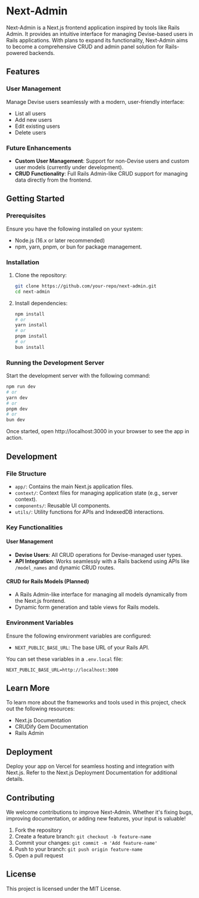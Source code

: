 # Next-Admin

Next-Admin is a Next.js frontend application inspired by tools like Rails Admin. It provides an intuitive interface for managing Devise-based users in Rails applications. With plans to expand its functionality, Next-Admin aims to become a comprehensive CRUD and admin panel solution for Rails-powered backends.

## Features

### User Management

Manage Devise users seamlessly with a modern, user-friendly interface:
* List all users
* Add new users
* Edit existing users
* Delete users

### Future Enhancements

* **Custom User Management**: Support for non-Devise users and custom user models (currently under development).
* **CRUD Functionality**: Full Rails Admin-like CRUD support for managing data directly from the frontend.

## Getting Started

### Prerequisites

Ensure you have the following installed on your system:
* Node.js (16.x or later recommended)
* npm, yarn, pnpm, or bun for package management.

### Installation

1. Clone the repository:
   ```bash
   git clone https://github.com/your-repo/next-admin.git
   cd next-admin
   ```

2. Install dependencies:
   ```bash
   npm install
   # or
   yarn install
   # or
   pnpm install
   # or
   bun install
   ```

### Running the Development Server

Start the development server with the following command:

```bash
npm run dev
# or
yarn dev
# or
pnpm dev
# or
bun dev
```

Once started, open http://localhost:3000 in your browser to see the app in action.

## Development

### File Structure
* `app/`: Contains the main Next.js application files.
* `context/`: Context files for managing application state (e.g., server context).
* `components/`: Reusable UI components.
* `utils/`: Utility functions for APIs and IndexedDB interactions.

### Key Functionalities

#### User Management
* **Devise Users**: All CRUD operations for Devise-managed user types.
* **API Integration**: Works seamlessly with a Rails backend using APIs like `/model_names` and dynamic CRUD routes.

#### CRUD for Rails Models (Planned)
* A Rails Admin-like interface for managing all models dynamically from the Next.js frontend.
* Dynamic form generation and table views for Rails models.

### Environment Variables

Ensure the following environment variables are configured:
* `NEXT_PUBLIC_BASE_URL`: The base URL of your Rails API.

You can set these variables in a `.env.local` file:

```env
NEXT_PUBLIC_BASE_URL=http://localhost:3000
```

## Learn More

To learn more about the frameworks and tools used in this project, check out the following resources:
* Next.js Documentation
* CRUDify Gem Documentation
* Rails Admin

## Deployment

Deploy your app on Vercel for seamless hosting and integration with Next.js.
Refer to the Next.js Deployment Documentation for additional details.

## Contributing

We welcome contributions to improve Next-Admin. Whether it's fixing bugs, improving documentation, or adding new features, your input is valuable!

1. Fork the repository
2. Create a feature branch: `git checkout -b feature-name`
3. Commit your changes: `git commit -m 'Add feature-name'`
4. Push to your branch: `git push origin feature-name`
5. Open a pull request

## License

This project is licensed under the MIT License.
